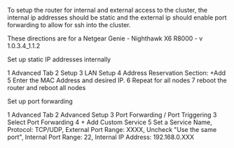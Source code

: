 To setup the router for internal and external access to the cluster, the internal ip addresses should be static and the external ip should enable
port forwarding to allow for ssh into the cluster.

These directions are for a Netgear Genie - Nighthawk X6 R8000 - v 1.0.3.4_1.1.2

Set up static IP addresses internally

1 Advanced Tab
2 Setup
3 LAN Setup
4 Address Reservation Section: +Add
5 Enter the MAC Address and desired IP.
6 Repeat for all nodes
7 reboot the router and reboot all nodes

Set up port forwarding

1 Advanced Tab
2 Advanced Setup
3 Port Forwarding / Port Triggering
3 Select Port Forwarding
4 + Add Custom Service
5 Set a Service Name, Protocol:  TCP/UDP, External Port Range: XXXX, Uncheck "Use the same port", Internal Port Range: 22, Internal IP Address: 192.168.0.XXX

